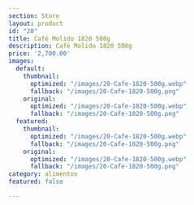 ```yaml
---
section: Store
layout: product
id: "20"
title: Café Molido 1820 500g
description: Café Molido 1820 500g
price: '2,700.00'
images:
  default:
    thumbnail:
      optimized: "/images/20-Cafe-1820-500g.webp"
      fallback: "/images/20-Cafe-1820-500g.png"
    original:
      optimized: "/images/20-Cafe-1820-500g.webp"
      fallback: "/images/20-Cafe-1820-500g.png"
  featured:
    thumbnail:
      optimized: "/images/20-Cafe-1820-500g.webp"
      fallback: "/images/20-Cafe-1820-500g.png"
    original:
      optimized: "/images/20-Cafe-1820-500g.webp"
      fallback: "/images/20-Cafe-1820-500g.png"
category: alimentos
featured: false

---
```

